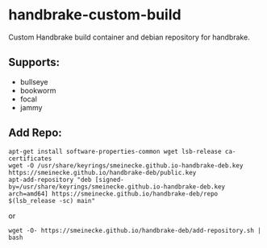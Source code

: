 # handbrake-custom-build
Custom Handbrake build container and debian repository for handbrake.

## Supports:
 * bullseye
 * bookworm
 * focal
 * jammy


## Add Repo:
```
apt-get install software-properties-common wget lsb-release ca-certificates
wget -O /usr/share/keyrings/smeinecke.github.io-handbrake-deb.key https://smeinecke.github.io/handbrake-deb/public.key
apt-add-repository "deb [signed-by=/usr/share/keyrings/smeinecke.github.io-handbrake-deb.key arch=amd64] https://smeinecke.github.io/handbrake-deb/repo $(lsb_release -sc) main"
```
or
```
wget -O- https://smeinecke.github.io/handbrake-deb/add-repository.sh | bash
```